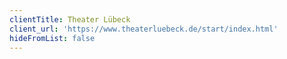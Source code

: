 ```yaml
---
clientTitle: Theater Lübeck
client_url: 'https://www.theaterluebeck.de/start/index.html'
hideFromList: false
---
```



